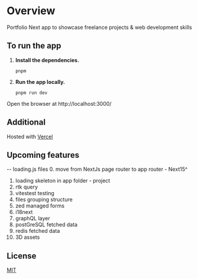# Overview
Portfolio Next app to showcase freelance projects & web development skills

## To run the app

1.  **Install the dependencies.**
    ```shell
    pnpm
    ```

2.  **Run the app locally.**
    ```shell
    pnpm run dev
    ```
Open the browser at http://localhost:3000/

## Additional
Hosted with [Vercel](https://vercel.com/)

## Upcoming features
-- loading.js files
0. move from NextJs page router to app router - Next15^
1. loading skeleton in app folder - project
2. rtk query
3. vitestest testing
4. files grouping structure
5. zed managed forms
6. i18next
7. graphQL layer
8. postGreSQL fetched data
9. redis fetched data
10. 3D assets

## License

[MIT](https://choosealicense.com/licenses/mit/)
